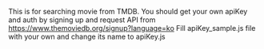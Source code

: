 This is for searching movie from TMDB.
You should get your own apiKey and auth by signing up and request API from https://www.themoviedb.org/signup?language=ko
Fill apiKey_sample.js file with your own and change its name to apiKey.js 
